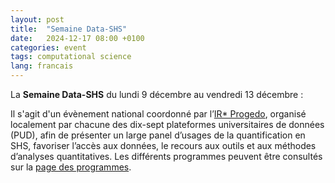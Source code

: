 ```yaml
---
layout: post
title:  "Semaine Data-SHS"
date:   2024-12-17 08:00 +0100
categories: event
tags: computational science
lang: francais
---
```


La **Semaine Data-SHS** du lundi 9 décembre au vendredi 13 décembre :


   Il s'agit d'un évènement national coordonné par l’[IR* Progedo](https://www.progedo.fr/progedo/), organisé localement par chacune des dix-sept plateformes universitaires de données (PUD), afin de présenter un large panel d’usages de la quantification en SHS, favoriser l’accès aux données, le recours aux outils et aux méthodes d’analyses quantitatives. Les différents programmes peuvent être consultés sur la [page des programmes](https://progedo.hypotheses.org/8275).
